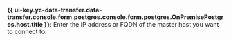 **{{ ui-key.yc-data-transfer.data-transfer.console.form.postgres.console.form.postgres.OnPremisePostgres.host.title }}**: Enter the IP address or FQDN of the master host you want to connect to.
